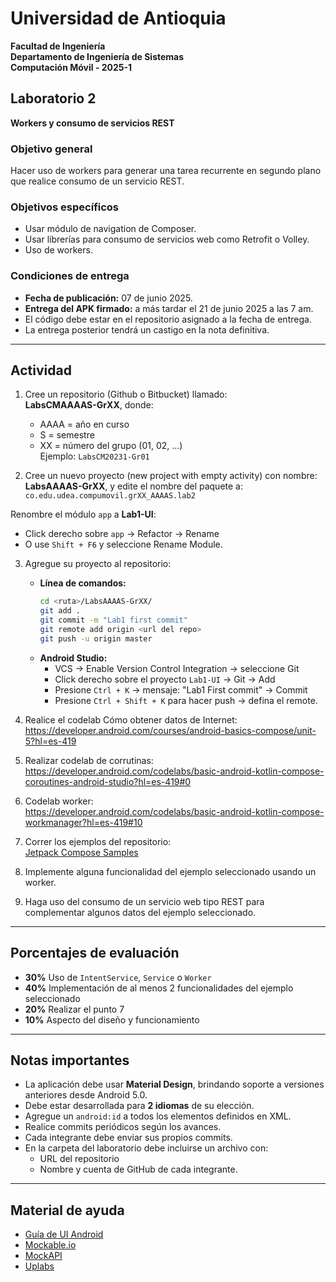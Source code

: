 # Universidad de Antioquia

**Facultad de Ingeniería**  
**Departamento de Ingeniería de Sistemas**  
**Computación Móvil - 2025-1**

## Laboratorio 2

**Workers y consumo de servicios REST**

### Objetivo general

Hacer uso de workers para generar una tarea recurrente en segundo plano que realice consumo de un servicio REST.

### Objetivos específicos

- Usar módulo de navigation de Composer.
- Usar librerías para consumo de servicios web como Retrofit o Volley.
- Uso de workers.

### Condiciones de entrega

- **Fecha de publicación:** 07 de junio 2025.
- **Entrega del APK firmado:** a más tardar el 21 de junio 2025 a las 7 am.
- El código debe estar en el repositorio asignado a la fecha de entrega.
- La entrega posterior tendrá un castigo en la nota definitiva.

---

## Actividad

1. Cree un repositorio (Github o Bitbucket) llamado:  
   **LabsCMAAAAS-GrXX**, donde:

   - AAAA = año en curso
   - S = semestre
   - XX = número del grupo (01, 02, …)  
     Ejemplo: `LabsCM20231-Gr01`

2. Cree un nuevo proyecto (new project with empty activity) con nombre:  
   **LabsAAAAS-GrXX**, y edite el nombre del paquete a:  
   `co.edu.udea.compumovil.grXX_AAAAS.lab2`

Renombre el módulo `app` a **Lab1-UI**:

- Click derecho sobre `app` → Refactor → Rename
- O use `Shift + F6` y seleccione Rename Module.

3. Agregue su proyecto al repositorio:

   - **Línea de comandos:**
     ```bash
     cd <ruta>/LabsAAAAS-GrXX/
     git add .
     git commit -m "Lab1 first commit"
     git remote add origin <url del repo>
     git push -u origin master
     ```
   - **Android Studio:**
     - VCS → Enable Version Control Integration → seleccione Git
     - Click derecho sobre el proyecto `Lab1-UI` → Git → Add
     - Presione `Ctrl + K` → mensaje: "Lab1 First commit" → Commit
     - Presione `Ctrl + Shift + K` para hacer push → defina el remote.

4. Realice el codelab Cómo obtener datos de Internet:  
   https://developer.android.com/courses/android-basics-compose/unit-5?hl=es-419

5. Realizar codelab de corrutinas:  
   https://developer.android.com/codelabs/basic-android-kotlin-compose-coroutines-android-studio?hl=es-419#0

6. Codelab worker:  
   https://developer.android.com/codelabs/basic-android-kotlin-compose-workmanager?hl=es-419#10

7. Correr los ejemplos del repositorio:  
   [Jetpack Compose Samples](https://github.com/android/compose-samples)

8. Implemente alguna funcionalidad del ejemplo seleccionado usando un worker.

9. Haga uso del consumo de un servicio web tipo REST para complementar algunos datos del ejemplo seleccionado.

---

## Porcentajes de evaluación

- **30%** Uso de `IntentService`, `Service` o `Worker`
- **40%** Implementación de al menos 2 funcionalidades del ejemplo seleccionado
- **20%** Realizar el punto 7
- **10%** Aspecto del diseño y funcionamiento

---

## Notas importantes

- La aplicación debe usar **Material Design**, brindando soporte a versiones anteriores desde Android 5.0.
- Debe estar desarrollada para **2 idiomas** de su elección.
- Agregue un `android:id` a todos los elementos definidos en XML.
- Realice commits periódicos según los avances.
- Cada integrante debe enviar sus propios commits.
- En la carpeta del laboratorio debe incluirse un archivo con:
  - URL del repositorio
  - Nombre y cuenta de GitHub de cada integrante.

---

## Material de ayuda

- [Guía de UI Android](http://developer.android.com/intl/es/guide/topics/ui/controls.html)
- [Mockable.io](https://www.mockable.io/)
- [MockAPI](https://mockapi.io/)
- [Uplabs](https://www.uplabs.com/)
